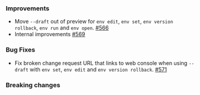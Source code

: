 ### Improvements

- Move `--draft` out of preview for `env edit`, `env set`, `env version rollback`, `env run` and `env open`.
  [#566](https://github.com/pulumi/esc/pull/566)
- Internal improvements
  [#569](https://github.com/pulumi/esc/pull/569)

### Bug Fixes

- Fix broken change request URL that links to web console when using `--draft` with `env set`, `env edit` and `env version rollback`.
  [#571](https://github.com/pulumi/esc/pull/571)

### Breaking changes
